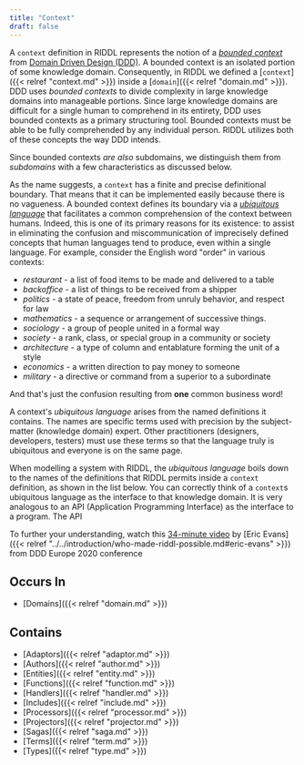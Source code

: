 ```yaml
---
title: "Context"
draft: false
---
```


A `context` definition in RIDDL represents the notion of a 
[*bounded context*](https://www.martinfowler.com/bliki/BoundedContext.html) 
from 
[Domain Driven Design (DDD)](https://martinfowler.com/bliki/DomainDrivenDesign.html).
A bounded context is an isolated portion of some knowledge domain. 
Consequently, in RIDDL we defined a [`context`]({{< relref "context.md" >}}) 
inside a [`domain`]({{< relref "domain.md" >}}). 
DDD uses *bounded contexts* to divide complexity in large knowledge domains
into manageable portions. Since large knowledge domains are difficult for a 
single human to comprehend in its entirety, DDD uses bounded contexts as a 
primary structuring tool. Bounded contexts must be able to be fully comprehended
by any individual person. RIDDL utilizes both of these concepts the way DDD 
intends.  

Since bounded contexts *are also* subdomains, we distinguish them from 
*subdomains* with a few characteristics as discussed below.

As the name suggests, a `context` has a finite and precise definitional boundary.
That means that it can be implemented easily because there is no vagueness.
A bounded context defines its boundary via a 
[*ubiquitous language*](https://martinfowler.com/bliki/UbiquitousLanguage.html#:~:text=Ubiquitous%20Language%20is%20the%20term,language%20between%20developers%20and%20users.)
that facilitates a common comprehension of the context between humans. Indeed, 
this is one of its primary reasons for its existence: to assist in eliminating
the confusion and miscommunication of imprecisely defined concepts that human
languages tend to produce, even within a single language. For example, consider
the English word "order" in various contexts:

* _restaurant_ - a list of food items to be made and delivered to a table
* _backoffice_ - a list of things to be received from a shipper
* _politics_ - a state of peace, freedom from unruly behavior, and respect for law
* _mathematics_ - a sequence or arrangement of successive things.
* _sociology_ - a group of people united in a formal way
* _society_ - a rank, class, or special group in a community or society
* _architecture_ -  a type of column and entablature forming the unit of a style
* _economics_ - a written direction to pay money to someone
* _military_ - a directive or command from a superior to a subordinate

And that's just the confusion resulting from **one** common business word!

A context's *ubiquitous language* arises from the named definitions it contains. 
The names are specific terms used with precision by the subject-matter
(knowledge domain) expert. Other practitioners (designers, developers, testers) 
must use these terms so that the language truly is ubiquitous and everyone is 
on the same page. 

When modelling a system with RIDDL, the *ubiquitous language* boils down to
the names of the definitions that RIDDL permits inside a `context` definition, as
shown in the list below. You can correctly think of a `context`s ubiquitous
language as the interface to that knowledge domain. It is very analogous to
an API (Application Programming Interface) as the interface to a program. The API

To further your understanding, watch this 
[34-minute video](https://www.youtube.com/watch?v=am-HXycfalo) by
[Eric Evans]({{< relref "../../introduction/who-made-riddl-possible.md#eric-evans" >}}) 
from DDD Europe 2020 conference


## Occurs In
* [Domains]({{< relref "domain.md" >}})

## Contains
* [Adaptors]({{< relref "adaptor.md" >}})
* [Authors]({{< relref "author.md" >}})
* [Entities]({{< relref "entity.md" >}})
* [Functions]({{< relref "function.md" >}})
* [Handlers]({{< relref "handler.md" >}})
* [Includes]({{< relref "include.md" >}})
* [Processors]({{< relref "processor.md" >}})
* [Projectors]({{< relref "projector.md" >}})
* [Sagas]({{< relref "saga.md" >}})
* [Terms]({{< relref "term.md" >}})
* [Types]({{< relref "type.md" >}})

